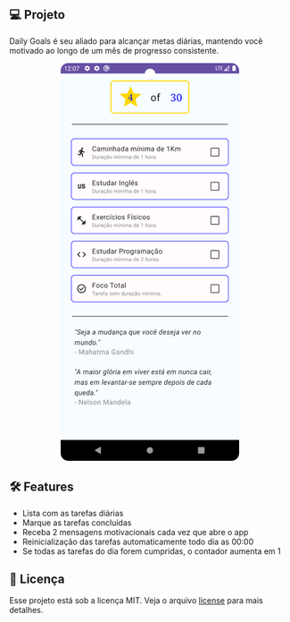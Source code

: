 ## 💻 Projeto

Daily Goals é seu aliado para alcançar metas diárias, mantendo você motivado ao longo de um mês de progresso consistente.

<div align="center">
  <img src="./screenshot.png"  alt="app screenshot" />
</div>

## 🛠️ Features

- Lista com as tarefas diárias
- Marque as tarefas concluídas
- Receba 2 mensagens motivacionais cada vez que abre o app
- Reinicialização das tarefas automaticamente todo dia as 00:00
- Se todas as tarefas do dia forem cumpridas, o contador aumenta em 1

## 📄 Licença

Esse projeto está sob a licença MIT. Veja o arquivo [license](./license) para mais detalhes.

<br />
